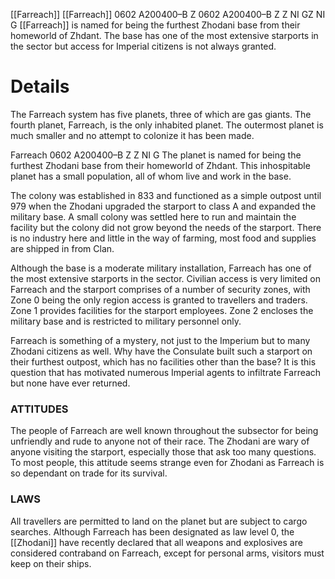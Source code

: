 [[Farreach]] [[Farreach]] 0602 A200400–B Z 0602 A200400–B Z Z NI GZ NI G [[Farreach]] is named for being the furthest Zhodani base from their homeworld of Zhdant. The base has one of the most extensive starports in the sector but access for Imperial citizens is not always granted.

# Details

The Farreach system has five planets, three of which are gas giants. The fourth planet, Farreach, is the only inhabited planet. The outermost planet is much smaller and no attempt to colonize it has been made.

Farreach 0602 A200400–B Z Z NI G The planet is named for being the furthest Zhodani base from their homeworld of Zhdant. This inhospitable planet has a small population, all of whom live and work in the base.

The colony was established in 833 and functioned as a simple outpost until 979 when the Zhodani upgraded the starport to class A and expanded the military base. A small colony was settled here to run and maintain the facility but the colony did not grow beyond the needs of the starport. There is no industry here and little in the way of farming, most food and supplies are shipped in from Clan.

Although the base is a moderate military installation, Farreach has one of the most extensive starports in the sector. Civilian access is very limited on Farreach and the starport comprises of a number of security zones, with Zone 0 being the only region access is granted to travellers and traders. Zone 1 provides facilities for the starport employees. Zone 2 encloses the military base and is restricted to military personnel only.

Farreach is something of a mystery, not just to the Imperium but to many Zhodani citizens as well. Why have the Consulate built such a starport on their furthest outpost, which has no facilities other than the base? It is this question that has motivated numerous Imperial agents to infiltrate Farreach but none have ever returned.

### ATTITUDES

The people of Farreach are well known throughout the subsector for being unfriendly and rude to anyone not of their race. The Zhodani are wary of anyone visiting the starport, especially those that ask too many questions. To most people, this attitude seems strange even for Zhodani as Farreach is so dependant on trade for its survival.

### LAWS

All travellers are permitted to land on the planet but are subject to cargo searches. Although Farreach has been designated as law level 0, the [[Zhodani]] have recently declared that all weapons and explosives are considered contraband on Farreach, except for personal arms, visitors must keep on their ships.
